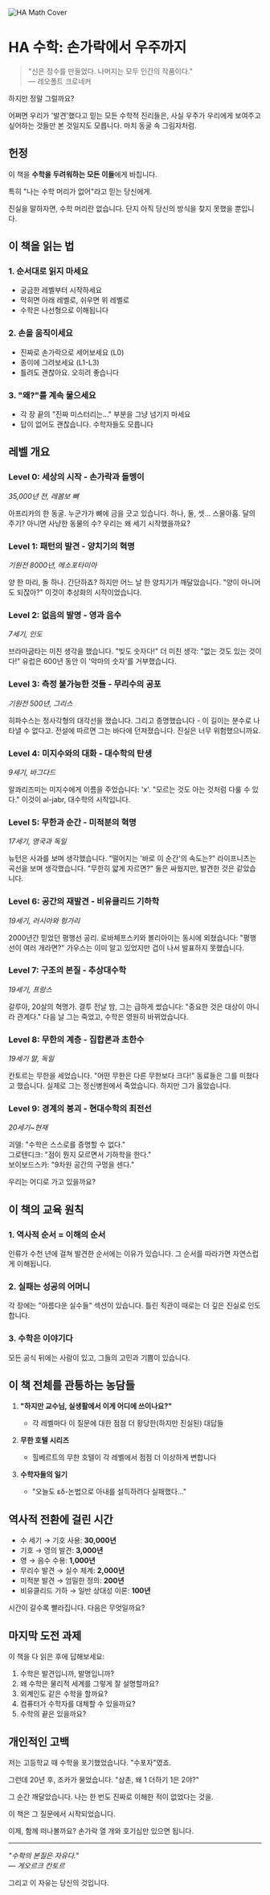 ![HA Math Cover](images/ha_math_cover.png)

# HA 수학: 손가락에서 우주까지

> "신은 정수를 만들었다. 나머지는 모두 인간의 작품이다."  
> — 레오폴트 크로네커

하지만 정말 그럴까요? 

어쩌면 우리가 '발견'했다고 믿는 모든 수학적 진리들은, 사실 우주가 우리에게 보여주고 싶어하는 것들만 본 것일지도 모릅니다. 마치 동굴 속 그림자처럼.

## 헌정

이 책을 **수학을 두려워하는 모든 이들**에게 바칩니다.

특히 "나는 수학 머리가 없어"라고 믿는 당신에게.

진실을 말하자면, 수학 머리란 없습니다. 단지 아직 당신의 방식을 찾지 못했을 뿐입니다.

## 이 책을 읽는 법

### 1. 순서대로 읽지 마세요
- 궁금한 레벨부터 시작하세요
- 막히면 아래 레벨로, 쉬우면 위 레벨로
- 수학은 나선형으로 이해됩니다

### 2. 손을 움직이세요
- 진짜로 손가락으로 세어보세요 (L0)
- 종이에 그려보세요 (L1-L3)
- 틀려도 괜찮아요. 오히려 좋습니다

### 3. "왜?"를 계속 물으세요
- 각 장 끝의 "진짜 미스터리는..." 부분을 그냥 넘기지 마세요
- 답이 없어도 괜찮습니다. 수학자들도 모릅니다

## 레벨 개요

### Level 0: 세상의 시작 - 손가락과 돌멩이
*35,000년 전, 레봄보 뼈*

아프리카의 한 동굴. 누군가가 뼈에 금을 긋고 있습니다. 하나, 둘, 셋... 스물아홉. 달의 주기? 아니면 사냥한 동물의 수? 우리는 왜 세기 시작했을까요?

### Level 1: 패턴의 발견 - 양치기의 혁명  
*기원전 8000년, 메소포타미아*

양 한 마리, 돌 하나. 간단하죠? 하지만 어느 날 한 양치기가 깨달았습니다. "양이 아니어도 되잖아?" 이것이 추상화의 시작이었습니다.

### Level 2: 없음의 발명 - 영과 음수
*7세기, 인도*

브라마굽타는 미친 생각을 했습니다. "빚도 숫자다!" 더 미친 생각: "없는 것도 있는 것이다!" 유럽은 600년 동안 이 '악마의 숫자'를 거부했습니다.

### Level 3: 측정 불가능한 것들 - 무리수의 공포
*기원전 500년, 그리스*

히파수스는 정사각형의 대각선을 쟀습니다. 그리고 증명했습니다 - 이 길이는 분수로 나타낼 수 없다고. 전설에 따르면 그는 바다에 던져졌습니다. 진실은 너무 위험했으니까요.

### Level 4: 미지수와의 대화 - 대수학의 탄생
*9세기, 바그다드*

알콰리즈미는 미지수에게 이름을 주었습니다: 'x'. "모르는 것도 아는 것처럼 다룰 수 있다." 이것이 al-jabr, 대수학의 시작입니다.

### Level 5: 무한과 순간 - 미적분의 혁명
*17세기, 영국과 독일*

뉴턴은 사과를 보며 생각했습니다. "떨어지는 '바로 이 순간'의 속도는?" 라이프니츠는 곡선을 보며 생각했습니다. "무한히 얇게 자르면?" 둘은 싸웠지만, 발견한 것은 같았습니다.

### Level 6: 공간의 재발견 - 비유클리드 기하학
*19세기, 러시아와 헝가리*

2000년간 믿었던 평행선 공리. 로바체프스키와 볼리아이는 동시에 외쳤습니다: "평행선이 여러 개라면?" 가우스는 이미 알고 있었지만 겁이 나서 발표하지 못했습니다.

### Level 7: 구조의 본질 - 추상대수학
*19세기, 프랑스*

갈루아, 20살의 혁명가. 결투 전날 밤, 그는 급하게 썼습니다: "중요한 것은 대상이 아니라 관계다." 다음 날 그는 죽었고, 수학은 영원히 바뀌었습니다.

### Level 8: 무한의 계층 - 집합론과 초한수
*19세기 말, 독일*

칸토르는 무한을 세었습니다. "어떤 무한은 다른 무한보다 크다!" 동료들은 그를 미쳤다고 했습니다. 실제로 그는 정신병원에서 죽었습니다. 하지만 그가 옳았습니다.

### Level 9: 경계의 붕괴 - 현대수학의 최전선
*20세기~현재*

괴델: "수학은 스스로를 증명할 수 없다."  
그로텐디크: "점이 뭔지 모르면서 기하학을 한다."  
보이보드스카: "9차원 공간의 구멍을 센다."

우리는 어디로 가고 있을까요?

## 이 책의 교육 원칙

### 1. 역사적 순서 = 이해의 순서
인류가 수천 년에 걸쳐 발견한 순서에는 이유가 있습니다. 그 순서를 따라가면 자연스럽게 이해됩니다.

### 2. 실패는 성공의 어머니
각 장에는 "아름다운 실수들" 섹션이 있습니다. 틀린 직관이 때로는 더 깊은 진실로 인도합니다.

### 3. 수학은 이야기다
모든 공식 뒤에는 사람이 있고, 그들의 고민과 기쁨이 있습니다.

## 이 책 전체를 관통하는 농담들

1. **"하지만 교수님, 실생활에서 이게 어디에 쓰이나요?"**
   - 각 레벨마다 이 질문에 대한 점점 더 황당한(하지만 진실된) 대답들

2. **무한 호텔 시리즈**
   - 힐베르트의 무한 호텔이 각 레벨에서 점점 더 이상하게 변합니다

3. **수학자들의 일기**
   - "오늘도 εδ-논법으로 아내를 설득하려다 실패했다..."

## 역사적 전환에 걸린 시간

- 수 세기 → 기호 사용: **30,000년**
- 기호 → 영의 발견: **3,000년**  
- 영 → 음수 수용: **1,000년**
- 무리수 발견 → 실수 체계: **2,000년**
- 미적분 발견 → 엄밀한 정의: **200년**
- 비유클리드 기하 → 일반 상대성 이론: **100년**

시간이 갈수록 빨라집니다. 다음은 무엇일까요?

## 마지막 도전 과제

이 책을 다 읽은 후에 답해보세요:

1. 수학은 발견입니까, 발명입니까?
2. 왜 수학은 물리적 세계를 그렇게 잘 설명할까요?
3. 외계인도 같은 수학을 할까요?
4. 컴퓨터가 수학자를 대체할 수 있을까요?
5. 수학의 끝은 있을까요?

## 개인적인 고백

저는 고등학교 때 수학을 포기했었습니다. "수포자"였죠. 

그런데 20년 후, 조카가 물었습니다. "삼촌, 왜 1 더하기 1은 2야?"

그 순간 깨달았습니다. 나는 한 번도 진짜로 이해한 적이 없었다는 것을.

이 책은 그 질문에서 시작되었습니다.

이제, 함께 떠나볼까요? 손가락 열 개와 호기심만 있으면 됩니다.

---

*"수학의 본질은 자유다."*  
*— 게오르크 칸토르*

그리고 이 자유는 당신의 것입니다.
